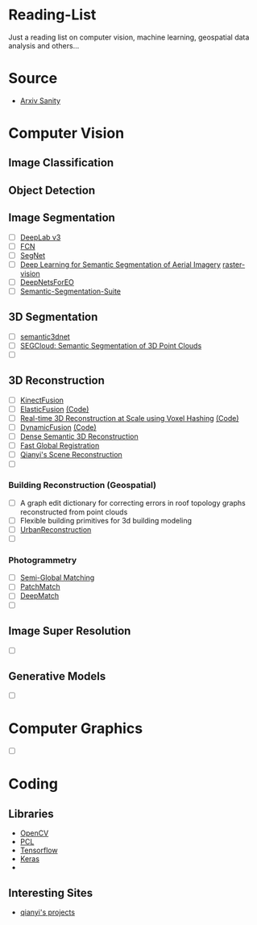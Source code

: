 # Reading-List
Just a reading list on computer vision, machine learning, geospatial data analysis and others...

# Source
* [Arxiv Sanity](http://www.arxiv-sanity.com/)
# Computer Vision
## Image Classification
## Object Detection
## Image Segmentation
- [ ] [DeepLab v3](https://arxiv.org/pdf/1802.02611.pdf)
- [ ] [FCN]()
- [ ] [SegNet]()
- [ ] [Deep Learning for Semantic Segmentation of Aerial Imagery](https://www.azavea.com/blog/2017/05/30/deep-learning-on-aerial-imagery/)
      [raster-vision](https://github.com/azavea/raster-vision)
- [ ] [DeepNetsForEO](https://github.com/nshaud/DeepNetsForEO)
- [ ] [Semantic-Segmentation-Suite](https://github.com/GeorgeSeif/Semantic-Segmentation-Suite)
## 3D Segmentation
- [ ] [semantic3dnet](https://github.com/nsavinov/semantic3dnet)
- [ ] [SEGCloud: Semantic Segmentation of 3D Point Clouds](http://segcloud.stanford.edu/)
- [ ] []()
## 3D Reconstruction
- [ ] [KinectFusion](https://www.microsoft.com/en-us/research/wp-content/uploads/2016/02/ismar2011.pdf)
- [ ] [ElasticFusion](http://www.roboticsproceedings.org/rss11/p01.pdf) [(Code)](https://github.com/mp3guy/ElasticFusion)
- [ ] [Real-time 3D Reconstruction at Scale using Voxel Hashing](http://niessnerlab.org/papers/2013/4hashing/niessner2013hashing.pdf) [(Code)](https://github.com/niessner/VoxelHashing)
- [ ] [DynamicFusion](http://grail.cs.washington.edu/projects/dynamicfusion/papers/DynamicFusion.pdf) [(Code)](https://github.com/mihaibujanca/dynamicfusion)
- [ ] [Dense Semantic 3D Reconstruction](https://ieeexplore.ieee.org/document/7575643/)
- [ ] [Fast Global Registration](https://github.com/IntelVCL/FastGlobalRegistration)
- [ ] [Qianyi's Scene Reconstruction](http://qianyi.info/scene.html)
- [ ] []()
### Building Reconstruction (Geospatial)
- [ ] A graph edit dictionary for correcting errors in roof topology graphs reconstructed from point clouds
- [ ] Flexible building primitives for 3d building modeling
- [ ] [UrbanReconstruction](https://github.com/qianyizh/UrbanReconstruction)
- [ ] []()
### Photogrammetry
- [ ] [Semi-Global Matching](http://www.ifp.uni-stuttgart.de/publications/phowo11/180Hirschmueller.pdf)
- [ ] [PatchMatch](http://gfx.cs.princeton.edu/pubs/Barnes_2009_PAR/index.php)
- [ ] [DeepMatch]()
- [ ] []()
## Image Super Resolution
- [ ] []()
## Generative Models
- [ ] []()
# Computer Graphics
- [ ] []()
# Coding
## Libraries
* [OpenCV](https://opencv.org/)
* [PCL](http://pointclouds.org/)
* [Tensorflow](https://www.tensorflow.org/)
* [Keras](https://keras.io/)
* []()
## Interesting Sites
* [qianyi's projects](http://qianyi.info/project.html)

